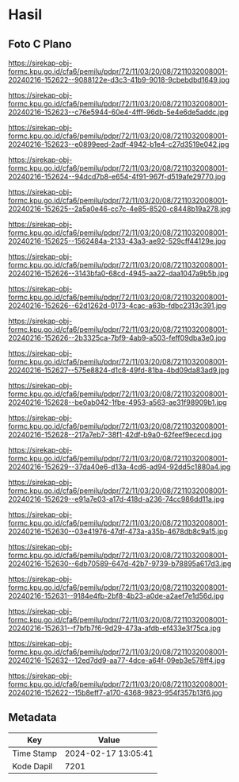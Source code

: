 # Hasil

## Foto C Plano

https://sirekap-obj-formc.kpu.go.id/cfa6/pemilu/pdpr/72/11/03/20/08/7211032008001-20240216-152622--9088122e-d3c3-41b9-9018-9cbebdbd1649.jpg

https://sirekap-obj-formc.kpu.go.id/cfa6/pemilu/pdpr/72/11/03/20/08/7211032008001-20240216-152623--c76e5944-60e4-4fff-96db-5e4e6de5addc.jpg

https://sirekap-obj-formc.kpu.go.id/cfa6/pemilu/pdpr/72/11/03/20/08/7211032008001-20240216-152623--e0899eed-2adf-4942-b1e4-c27d3519e042.jpg

https://sirekap-obj-formc.kpu.go.id/cfa6/pemilu/pdpr/72/11/03/20/08/7211032008001-20240216-152624--94dcd7b8-e654-4f91-967f-d519afe29770.jpg

https://sirekap-obj-formc.kpu.go.id/cfa6/pemilu/pdpr/72/11/03/20/08/7211032008001-20240216-152625--2a5a0e46-cc7c-4e85-8520-c8448b19a278.jpg

https://sirekap-obj-formc.kpu.go.id/cfa6/pemilu/pdpr/72/11/03/20/08/7211032008001-20240216-152625--1562484a-2133-43a3-ae92-529cff44129e.jpg

https://sirekap-obj-formc.kpu.go.id/cfa6/pemilu/pdpr/72/11/03/20/08/7211032008001-20240216-152626--3143bfa0-68cd-4945-aa22-daa1047a9b5b.jpg

https://sirekap-obj-formc.kpu.go.id/cfa6/pemilu/pdpr/72/11/03/20/08/7211032008001-20240216-152626--62d1262d-0173-4cac-a63b-fdbc2313c391.jpg

https://sirekap-obj-formc.kpu.go.id/cfa6/pemilu/pdpr/72/11/03/20/08/7211032008001-20240216-152626--2b3325ca-7bf9-4ab9-a503-feff09dba3e0.jpg

https://sirekap-obj-formc.kpu.go.id/cfa6/pemilu/pdpr/72/11/03/20/08/7211032008001-20240216-152627--575e8824-d1c8-49fd-81ba-4bd09da83ad9.jpg

https://sirekap-obj-formc.kpu.go.id/cfa6/pemilu/pdpr/72/11/03/20/08/7211032008001-20240216-152628--be0ab042-1fbe-4953-a563-ae31f98909b1.jpg

https://sirekap-obj-formc.kpu.go.id/cfa6/pemilu/pdpr/72/11/03/20/08/7211032008001-20240216-152628--217a7eb7-38f1-42df-b9a0-62feef9ececd.jpg

https://sirekap-obj-formc.kpu.go.id/cfa6/pemilu/pdpr/72/11/03/20/08/7211032008001-20240216-152629--37da40e6-d13a-4cd6-ad94-92dd5c1880a4.jpg

https://sirekap-obj-formc.kpu.go.id/cfa6/pemilu/pdpr/72/11/03/20/08/7211032008001-20240216-152629--e91a7e03-a17d-418d-a236-74cc986dd11a.jpg

https://sirekap-obj-formc.kpu.go.id/cfa6/pemilu/pdpr/72/11/03/20/08/7211032008001-20240216-152630--03e41976-47df-473a-a35b-4678db8c9a15.jpg

https://sirekap-obj-formc.kpu.go.id/cfa6/pemilu/pdpr/72/11/03/20/08/7211032008001-20240216-152630--6db70589-647d-42b7-9739-b78895a617d3.jpg

https://sirekap-obj-formc.kpu.go.id/cfa6/pemilu/pdpr/72/11/03/20/08/7211032008001-20240216-152631--9184e4fb-2bf8-4b23-a0de-a2aef7e1d56d.jpg

https://sirekap-obj-formc.kpu.go.id/cfa6/pemilu/pdpr/72/11/03/20/08/7211032008001-20240216-152631--f7bfb7f6-9d29-473a-afdb-ef433e3f75ca.jpg

https://sirekap-obj-formc.kpu.go.id/cfa6/pemilu/pdpr/72/11/03/20/08/7211032008001-20240216-152632--12ed7dd9-aa77-4dce-a64f-09eb3e578ff4.jpg

https://sirekap-obj-formc.kpu.go.id/cfa6/pemilu/pdpr/72/11/03/20/08/7211032008001-20240216-152622--15b8eff7-a170-4368-9823-954f357b13f6.jpg


## Metadata

| Key        | Value               |
| ---------- | ------------------- |
| Time Stamp | 2024-02-17 13:05:41 |
| Kode Dapil | 7201                |



